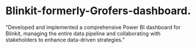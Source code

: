 # Blinkit-formerly-Grofers-dashboard.

"Developed and implemented a comprehensive Power BI dashboard for Blinkit, managing the
entire data pipeline and collaborating with
stakeholders to enhance data-driven strategies."
